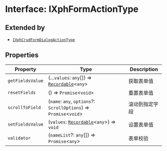 # Interface: IXphFormActionType

## Extended by

- [`IXphCrudFormDialogActionType`](IXphCrudFormDialogActionType.md)

## Properties

| Property | Type | Description |
| ------ | ------ | ------ |
| `getFieldsValue` | (...`values`: `any`[]) => [`Recordable`](../type-aliases/Recordable.md)\<`any`\> | 获取表单值 |
| `resetFields` | () => `Promise`\<`void`\> | 重置表单值 |
| `scrollToField` | (`name`: `any`, `options`?: `ScrollOptions`) => `Promise`\<`void`\> | 滚动到指定字段 |
| `setFieldsValue` | (`values`: [`Recordable`](../type-aliases/Recordable.md)\<`any`\>) => `void` | 设置表单值 |
| `validator` | (`nameList`?: `any`[]) => `Promise`\<`any`\> | 表单校验 |
